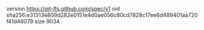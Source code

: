 version https://git-lfs.github.com/spec/v1
oid sha256:e31313e809d282e0151e4d0ae056c80cd7828c17ee6d489401aa720f41d46079
size 9034
